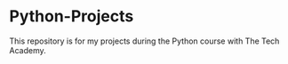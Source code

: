 # Python-Projects

This repository is for my projects during the Python course with The Tech Academy. 

